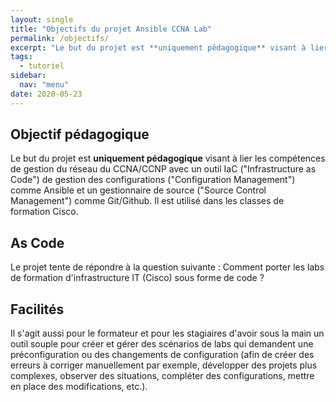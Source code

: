 ```yaml
---
layout: single
title: "Objectifs du projet Ansible CCNA Lab"
permalink: /objectifs/
excerpt: "Le but du projet est **uniquement pédagogique** visant à lier les compétences de gestion du réseau du CCNA/CCNP avec un outil IaC (\"Infrastructure as Code\") de gestion des configurations (\"Configuration Management\") comme Ansible et un gestionnaire de source (\"Source Control Management\") comme Git/Github. Le projet tente de répondre à la question suivante : Comment porter les labs de formation d'infrastructure IT (Cisco) sous forme de code ?"
tags:
  - tutoriel
sidebar:
  nav: "menu"
date: 2020-05-23
---
```


## Objectif pédagogique

Le but du projet est **uniquement pédagogique** visant à lier les compétences de gestion du réseau du CCNA/CCNP avec un outil IaC ("Infrastructure as Code") de gestion des configurations ("Configuration Management") comme Ansible et un gestionnaire de source ("Source Control Management") comme Git/Github. Il est utilisé dans les classes de formation Cisco.

## As Code

Le projet tente de répondre à la question suivante : Comment porter les labs de formation d'infrastructure IT (Cisco) sous forme de code ?

## Facilités

Il s'agit aussi pour le formateur et pour les stagiaires d'avoir sous la main un outil souple pour créer et gérer des scénarios de labs qui demandent une préconfiguration ou des changements de configuration (afin de créer des erreurs à corriger manuellement par exemple, développer des projets plus complexes, observer des situations, compléter des configurations, mettre en place des modifications, etc.).
